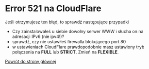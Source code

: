 # Error 521 na CloudFlare

Jeśli otrzymujesz ten błąd, to sprawdź następujące przypadki

- Czy zainstalowałeś u siebie dowolny serwer WWW i słucha on na adresacji IPv6 (nie ipv4!)?
- sprawdź, czy nie ustawiłeś firewalla blokującego port 80
- w ustawieniach CloudFlare prawdopodobnie masz ustawiony tryb połączenia na **FULL** lub **STRICT**. Zmień na **FLEXIBLE**.

[Powrót do strony głównej](/)